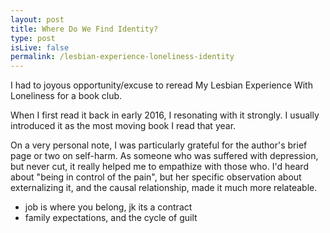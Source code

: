 ```yaml
---
layout: post
title: Where Do We Find Identity?
type: post
isLive: false
permalink: /lesbian-experience-loneliness-identity
---
```


I had to joyous opportunity/excuse to reread My Lesbian Experience With Loneliness for a book club.

When I first read it back in early 2016, I resonating with it strongly. I usually introduced it as the most moving book I read that year.

On a very personal note, I was particularly grateful for the author's brief page or two on self-harm. As someone who was suffered with depression, but never cut, it really helped me to empathize with those who. I'd heard about "being in control of the pain", but her specific observation about externalizing it, and the causal relationship, made it much more relateable.

- job is where you belong, jk its a contract
- family expectations, and the cycle of guilt
